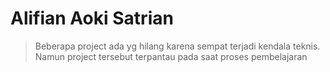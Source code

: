 # Alifian Aoki Satrian 

 >Beberapa project ada yg hilang karena sempat terjadi kendala teknis. Namun project tersebut terpantau pada saat proses pembelajaran

